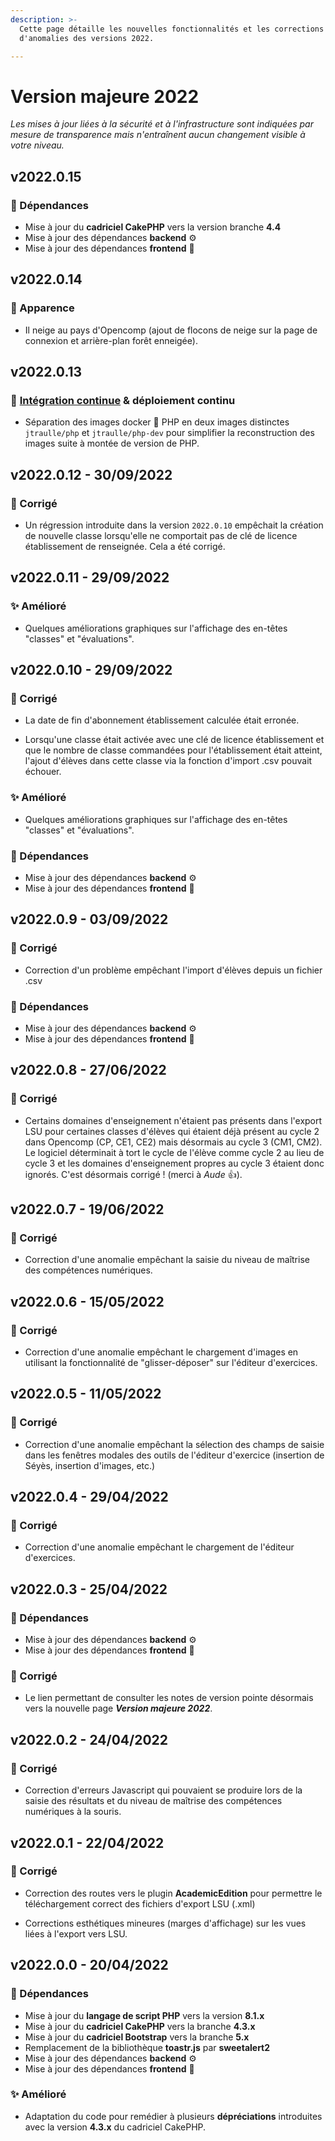 ```yaml
---
description: >-
  Cette page détaille les nouvelles fonctionnalités et les corrections
  d'anomalies des versions 2022.

---
```


# Version majeure 2022

*Les mises à jour liées à la sécurité et à l'infrastructure sont indiquées par mesure de transparence mais n'entraînent aucun changement visible à votre niveau.*

## v2022.0.15

### :arrows_counterclockwise: Dépendances

* Mise à jour du **cadriciel CakePHP** vers la version branche **4.4**
* Mise à jour des dépendances **backend** :gear:
* Mise à jour des dépendances **frontend** :art:

## v2022.0.14

### :art: Apparence

- Il neige au pays d'Opencomp (ajout de flocons de neige sur la page de connexion et arrière-plan forêt enneigée).

## v2022.0.13

### :ship: [Intégration continue](https://fr.wikipedia.org/wiki/Int%C3%A9gration_continue) & déploiement continu

* Séparation des images docker :whale: PHP en deux images distinctes `jtraulle/php` et `jtraulle/php-dev` pour simplifier la reconstruction des images suite à montée de version de PHP.

## v2022.0.12 - 30/09/2022

### :bug: Corrigé

- Un régression introduite dans la version `2022.0.10` empêchait la création de nouvelle classe lorsqu'elle ne comportait pas de clé de licence établissement de renseignée. Cela a été corrigé.

## v2022.0.11 - 29/09/2022

### :sparkles: Amélioré

- Quelques améliorations graphiques sur l'affichage des en-têtes "classes" et "évaluations".

## v2022.0.10 - 29/09/2022

### :bug: Corrigé

* La date de fin d'abonnement établissement calculée était erronée.

* Lorsqu'une classe était activée avec une clé de licence établissement et que le nombre de classe commandées pour l'établissement était atteint, l'ajout d'élèves dans cette classe via la fonction d'import .csv pouvait échouer. 

### :sparkles: Amélioré

* Quelques améliorations graphiques sur l'affichage des en-têtes "classes" et "évaluations".

### :arrows_counterclockwise: Dépendances

- Mise à jour des dépendances **backend** :gear:
- Mise à jour des dépendances **frontend** :art:

## v2022.0.9 - 03/09/2022

### :bug: Corrigé

- Correction d'un problème empêchant l'import d'élèves depuis un fichier .csv

### :arrows_counterclockwise: Dépendances

- Mise à jour des dépendances **backend** :gear:
- Mise à jour des dépendances **frontend** :art:

## v2022.0.8 - 27/06/2022

### :bug: Corrigé

- Certains domaines d'enseignement n'étaient pas présents dans l'export LSU pour certaines classes d'élèves qui étaient déjà présent au cycle 2 dans Opencomp (CP, CE1, CE2) mais désormais au cycle 3 (CM1, CM2). Le logiciel déterminait à tort le cycle de l'élève comme cycle 2 au lieu de cycle 3 et les domaines d'enseignement propres au cycle 3 étaient donc ignorés. C'est désormais corrigé ! (merci à *Aude* :thumbsup:).

## v2022.0.7 - 19/06/2022

### :bug: Corrigé

- Correction d'une anomalie empêchant la saisie du niveau de maîtrise des compétences numériques.

## v2022.0.6 - 15/05/2022

### :bug: Corrigé

- Correction d'une anomalie empêchant le chargement d'images en utilisant la fonctionnalité de "glisser-déposer" sur l'éditeur d'exercices.

## v2022.0.5 - 11/05/2022

### :bug: Corrigé

- Correction d'une anomalie empêchant la sélection des champs de saisie dans les fenêtres modales des outils de l'éditeur d'exercice (insertion de Séyès, insertion d'images, etc.)

## v2022.0.4 - 29/04/2022

### :bug: Corrigé

- Correction d'une anomalie empêchant le chargement de l'éditeur d'exercices.

## v2022.0.3 - 25/04/2022

### :arrows_counterclockwise: Dépendances

- Mise à jour des dépendances **backend** :gear:
- Mise à jour des dépendances **frontend** :art:

### :bug: Corrigé

- Le lien permettant de consulter les notes de version pointe désormais vers la nouvelle page ***Version majeure 2022***.

## v2022.0.2 - 24/04/2022

### :bug: Corrigé

- Correction d'erreurs Javascript qui pouvaient se produire lors de la saisie des résultats et du niveau de maîtrise des compétences numériques à la souris.

## v2022.0.1 - 22/04/2022

### :bug: Corrigé

- Correction des routes vers le plugin **AcademicEdition** pour permettre le téléchargement correct des fichiers d'export LSU (.xml)

- Corrections esthétiques mineures (marges d'affichage) sur les vues liées à l'export vers LSU.

## v2022.0.0 - 20/04/2022

### :arrows_counterclockwise: Dépendances

- Mise à jour du **langage de script PHP** vers la version **8.1.x**
- Mise à jour du **cadriciel CakePHP** vers la branche **4.3.x**
- Mise à jour du **cadriciel Bootstrap** vers la branche **5.x**
- Remplacement de la bibliothèque **toastr.js** par **sweetalert2**
- Mise à jour des dépendances **backend** :gear:
- Mise à jour des dépendances **frontend** :art:

### :sparkles: Amélioré

- Adaptation du code pour remédier à plusieurs **dépréciations** introduites avec la version **4.3.x** du cadriciel CakePHP.
